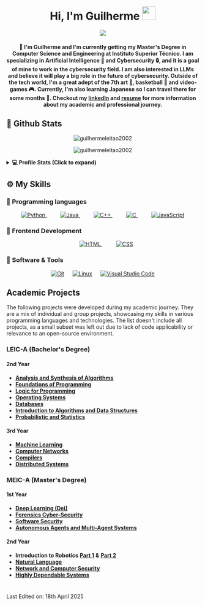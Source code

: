 <h1 align="center">
Hi, I'm Guilherme
<img src="https://media4.giphy.com/media/v1.Y2lkPTc5MGI3NjExcnRlM28ydnRzNTZnOWtvYXp4ZzhocWxzaWZ0YW85Y3M1MnB5M3lxNCZlcD12MV9pbnRlcm5hbF9naWZfYnlfaWQmY3Q9Zw/QxHQ4BtLeEGBlWIFTs/giphy.gif" width="35">
</h1>

<p align="center">
  <a href="https://github.com/DenverCoder1/readme-typing-svg"><img src="https://readme-typing-svg.herokuapp.com?lines=Computer+Science+and+Engineering;@+Instituto+Superior+Técnico;Cybersecurity+and+AI&"></a>
</p>

<h4 align="center">
👋 I'm Guilherme and I'm currently getting my Master's Degree in Computer Science and Engineering at Instituto Superior Técnico. I am specializing in Artificial Intelligence 🤖 and Cybersecurity 🔒, and it is a goal of mine to work in the cybersecurity field. I am also interested in LLMs and believe it will play a big role in the future of cybersecurity.
Outside of the tech world, I'm a great adept of the 7th art 🎥, basketball 🏀 and video-games 🎮.
Currently, I'm also learning Japanese so I can travel there for some months 🛬.
Checkout my <a href="https://www.linkedin.com/in/guilherme-leit%C3%A3o-47bb27192/">linkedIn</a> and <a href="https://guilhermeleitao2002.github.io/guilhermeleitao2002/CV.pdf">resume</a> for more information about my academic and professional journey.
</h4>

## 🌱 Github Stats


<p align="center">
<img src="https://github-readme-streak-stats.herokuapp.com/?user=guilhermeleitao2002&theme=algolia" alt="guilhermeleitao2002"  />
</p>

<p align="center">
<image src="https://github-readme-stats.vercel.app/api/top-langs/?username=guilhermeleitao2002&theme=github_dark&count_private=true&hide=Roff,HTML" alt="guilhermeleitao2002" />
</p>

<details> 
  <summary><b>💻 Profile Stats (Click to expand)</b></summary>
    <p align="center">
    <img src="https://komarev.com/ghpvc/?username=guilhermeleitao2002&label=Profile%20views&color=0e25d1&style=for-the-badge" alt="guilhermeleitao2002" />
    </p>
  <p align="center">
    <a href="https://github.com/anuraghazra/github-readme-stats"><img alt="guilhermeleitao2002's Github Stats" src="https://github-readme-stats.vercel.app/api?username=guilhermeleitao2002&show_icons=true&count_private=true&theme=algolia" height="192px"/></a></p>
  &nbsp;
</details>

## ⚙️ My Skills

### 📎 Programming languages

<p align="center">
  <a href="https://www.python.org" target="_blank">
    <img alt="Python" src="https://img.shields.io/badge/Python%20-%2314354C.svg?logo=python&logoColor=white">
  </a>
  &emsp;
  &emsp;
    <a href="https://www.java.com" target="_blank"> 
        <img alt="Java" src="https://img.shields.io/badge/Java%20-%23ED8B00.svg?logo=java&logoColor=white">
    </a>
  &emsp;
  &emsp;
    <a href="https://isocpp.org/" target="_blank"> 
        <img alt="C++" src="https://img.shields.io/badge/C%2B%2B%20-%2300599C.svg?logo=c%2B%2B&logoColor=white">
    </a>
    &emsp;
    &emsp;
  <a href="https://www.cprogramming.com/" target="_blank"> 
    <img alt="C" src="https://img.shields.io/badge/C%20-%232370ED.svg?logo=c&logoColor=white">
  </a>
  &emsp;
  &emsp;
  <a href="https://developer.mozilla.org/en-US/docs/Web/JavaScript" target="_blank"> 
     <img alt="JavaScript" src="https://img.shields.io/badge/JavaScript%20-%23F7DF1E.svg?logo=javascript&logoColor=black">
  </a>
</p>

### 📎 Frontend Development
<p align="center"> 
  &emsp; 
    <a href="https://www.w3.org/html/" target="_blank">
        <img alt="HTML" src="https://img.shields.io/badge/HTML%20-%23E34F26.svg?logo=html5&logoColor=white">
    </a>
  &emsp;
  &emsp;
  <a href="https://www.w3schools.com/css/" target="_blank">
    <img alt="CSS" src="https://img.shields.io/badge/CSS%20-%231572B6.svg?logo=css3&logoColor=white">
  </a> 
</p>

### 📎 Software & Tools

<p align="center">
    <a href="#"><img alt="Git" src="https://img.shields.io/badge/Git%20-%23F05033.svg?logo=git&logoColor=white"></a>
  &emsp;
    <a href="#"><img alt="Linux" src="https://img.shields.io/badge/Linux-FCC624?style=flat&logo=linux&logoColor=black"></a>
  &emsp;
    <a href="#"><img alt="Visual Studio Code" src="https://img.shields.io/badge/Visual%20Studio%20Code-0078d7.svg?logo=visual-studio-code&logoColor=white"></a>
</p>

## Academic Projects

The following projects were developed during my academic journey. They are a mix of individual and group projects, showcasing my skills in various programming languages and technologies. The list doesn't include all projects, as a small subset was left out due to lack of code applicability or relevance to an open-source environment.

### LEIC-A (Bachelor's Degree)

#### 2nd Year

- [**Analysis and Synthesis of Algorithms**](https://github.com/guilhermeleitao2002/Algorithms-Project)
- [**Foundations of Programming**](https://github.com/guilhermeleitao2002/BuggyDB-Meadow-Project)
- [**Logic for Programming**](https://github.com/guilhermeleitao2002/Hashi-Puzzle-Project)
- [**Operating Systems**](https://github.com/guilhermeleitao2002/OS-Project)
- [**Databases**](https://github.com/guilhermeleitao2002/DB-Project)
- [**Introduction to Algorithms and Data Structures**](https://github.com/guilhermeleitao2002/Airport-Simulator)
- [**Probabilistic and Statistics**](https://github.com/guilhermeleitao2002/Statistics-Project)

#### 3rd Year

- [**Machine Learning**](https://github.com/guilhermeleitao2002/ML-Project)
- [**Computer Networks**](https://github.com/guilhermeleitao2002/Hangman-Game)
- [**Compilers**](https://github.com/guilhermeleitao2002/MML-Compiler)
- [**Distributed Systems**](https://github.com/guilhermeleitao2002/Distributed-Systems)

### MEIC-A (Master's Degree)

#### 1st Year

- [**Deep Learning (Dei)**](https://github.com/guilhermeleitao2002/Deep-Learning-Project)
- [**Forensics Cyber-Security**](https://github.com/guilhermeleitao2002/Forensics-Project)
- [**Software Security**](https://github.com/guilhermeleitao2002/Vulnerability-Tool-Scanner)
- [**Autonomous Agents and Multi-Agent Systems**](https://github.com/guilhermeleitao2002/Game-of-Sueca-Engine)

#### 2nd Year

- **Introduction to Robotics** [**Part 1**](https://github.com/guilhermeleitao2002/IRobo) **&** [**Part 2**](https://github.com/guilhermeleitao2002/IRobo-rrt_planner)
- [**Natural Language**](https://github.com/guilhermeleitao2002/Movie-Genre-Prediction)
- [**Network and Computer Security**](https://github.com/guilhermeleitao2002/Network-Security-Project)
- [**Highly Dependable Systems**](https://github.com/guilhermeleitao2002/DepBlockchain)

#

Last Edited on: 18th April 2025